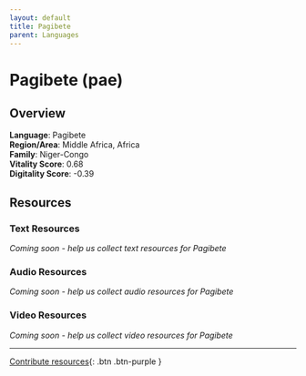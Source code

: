 ```yaml
---
layout: default
title: Pagibete
parent: Languages
---
```


# Pagibete (pae)

## Overview

**Language**: Pagibete  
**Region/Area**: Middle Africa, Africa  
**Family**: Niger-Congo  
**Vitality Score**: 0.68  
**Digitality Score**: -0.39  

## Resources

### Text Resources
*Coming soon - help us collect text resources for Pagibete*

### Audio Resources
*Coming soon - help us collect audio resources for Pagibete*

### Video Resources
*Coming soon - help us collect video resources for Pagibete*

---

[Contribute resources](https://fairtrain.github.io/){: .btn .btn-purple }
